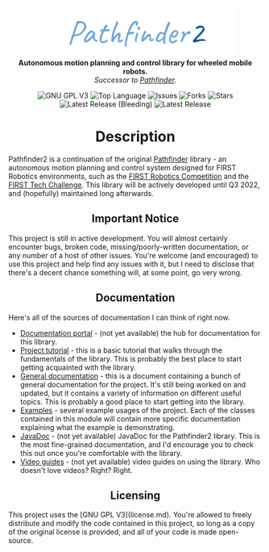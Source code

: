 <p align="center">
<img src="media/pathfinder2-logo.png" alt="Pathfinder2">
<br>
<b>Autonomous motion planning and control library for wheeled mobile robots.</b>
<br>
<i>Successor to <a href="https://github.com/Wobblyyyy/Pathfinder">Pathfinder</a>.</i>
</p>

<div align="center">
<img alt="GNU GPL V3" src="https://img.shields.io/github/license/Wobblyyyy/Pathfinder2">
<img alt="Top Language" src="https://img.shields.io/github/languages/top/wobblyyyy/Pathfinder2">
<img alt="Issues" src="https://img.shields.io/github/issues/Wobblyyyy/Pathfinder2">
<img alt="Forks" src="https://img.shields.io/github/forks/Wobblyyyy/Pathfinder2">
<img alt="Stars" src="https://img.shields.io/github/stars/Wobblyyyy/Pathfinder2">
<img alt="Latest Release (Bleeding)" src="https://img.shields.io/github/v/release/wobblyyyy/Pathfinder2?include_prereleases">
<img alt="Latest Release" src="https://img.shields.io/github/v/release/wobblyyyy/Pathfinder2">
</div>

<h1 align="center">Description</h1>

Pathfinder2 is a continuation of the
original [Pathfinder](https://github.com/Wobblyyyy/Pathfinder)
library - an autonomous motion planning and control system designed for FIRST
Robotics environments, such as
the [FIRST Robotics Competition](https://www.firstinspires.org/robotics/frc) and
the
[FIRST Tech Challenge](https://www.firstinspires.org/robotics/ftc). This library
will be actively developed until Q3 2022, and (hopefully) maintained long
afterwards.

<h2 align="center">Important Notice</h2>

This project is still in active development. You will almost certainly encounter
bugs, broken code, missing/poorly-written documentation, or any number of a host
of other issues. You're welcome (and encouraged) to use this project and help
find any issues with it, but I need to disclose that there's a decent chance
something will, at some point, go very wrong.

<h2 align="center">Documentation</h2>

Here's all of the sources of documentation I can think of right now.

- [Documentation portal](https://google.com) - (not yet available) the hub for
  documentation for this library.
- [Project tutorial](.github/project_tutorial.md) - this is a basic tutorial that walks
  through the fundamentals of the library. This is probably the best place to
  start getting acquainted with the library.
- [General documentation](docs/docs.md) - this is a document containing a bunch
  of general documentation for the project. It's still being worked on and
  updated, but it contains a variety of information on different useful topics.
  This is probably a good place to start getting into the library.
- [Examples](pathfinder2-examples) - several example usages of the project. Each
  of the classes contained in this module will contain more specific
  documentation explaining what the example is demonstrating.
- [JavaDoc](https://google.com) - (not yet available) JavaDoc for the
  Pathfinder2 library. This is the most fine-grained documentation, and I'd
  encourage you to check this out once you're comfortable with the library.
- [Video guides](https://google.com) - (not yet available) video guides on using
  the library. Who doesn't love videos? Right? Right.

<h2 align="center">Licensing</h2>
This project uses the [GNU GPL V3](license.md). You're allowed to freely
distribute and modify the code contained in this project, so long as a copy of
the original license is provided, and all of your code is made open-source.
